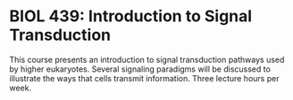 # BIOL 439: Introduction to Signal Transduction

This course presents an introduction to signal transduction pathways used by higher eukaryotes. Several signaling paradigms will be discussed to illustrate the ways that cells transmit information. Three lecture hours per week.